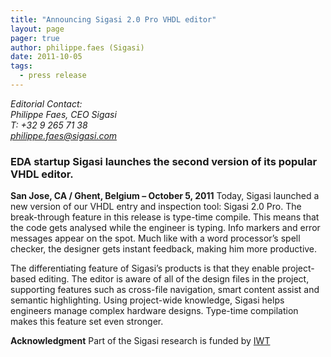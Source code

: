 ```yaml
---
title: "Announcing Sigasi 2.0 Pro VHDL editor"
layout: page 
pager: true
author: philippe.faes (Sigasi)
date: 2011-10-05
tags: 
  - press release
---
```

<div class="content">
<p><em>Editorial Contact:</em><br/><em>Philippe Faes, <span class="caps">CEO</span> Sigasi</em><br/><em>T: +32 9 265 71 38</em><br/><a href="mailto:philippe.faes@sigasi.com" class="elf-mailto elf-icon"><em>philippe.faes@sigasi.com</em></a></p>	<h3><span class="caps">EDA</span> startup Sigasi launches the second version of its popular <span class="caps">VHDL</span> editor. </h3>	<p><strong>San Jose, CA / Ghent, Belgium &#8211; October 5, 2011</strong> Today, Sigasi launched a new version of our <span class="caps">VHDL</span> entry and inspection tool: Sigasi 2.0 Pro. The break-through feature in this release is type-time compile. This means that the code gets analysed while the engineer is typing. Info markers and error messages appear on the spot. Much like with a word processor&#8217;s spell checker, the designer gets instant feedback, making him more productive.</p>	<p>The differentiating feature of Sigasi&#8217;s products is that they enable project-based editing. The editor is aware of all of the design files in the project, supporting features such as cross-file navigation, smart content assist and semantic highlighting. Using project-wide knowledge, Sigasi helps engineers manage complex hardware designs. Type-time compilation makes this feature set even stronger.</p>	<p><strong>Acknowledgment</strong> Part of the Sigasi research is funded by <a href="http://www.iwt.be" class="elf-external elf-icon"><span class="caps">IWT</span></a></p>  </div>

